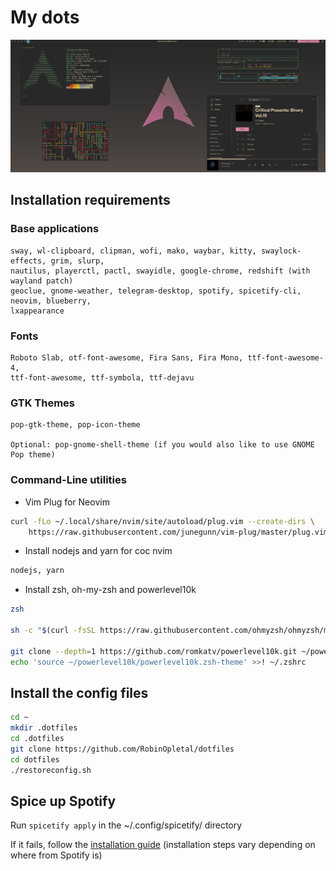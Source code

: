 # My dots

![Alt text](Pictures/cool_screenshots/1587724205.png?raw=true "The Desktop")

## Installation requirements

### Base applications

```
sway, wl-clipboard, clipman, wofi, mako, waybar, kitty, swaylock-effects, grim, slurp,
nautilus, playerctl, pactl, swayidle, google-chrome, redshift (with wayland patch)
geoclue, gnome-weather, telegram-desktop, spotify, spicetify-cli, neovim, blueberry,
lxappearance
```

### Fonts

```
Roboto Slab, otf-font-awesome, Fira Sans, Fira Mono, ttf-font-awesome-4,
ttf-font-awesome, ttf-symbola, ttf-dejavu
```

### GTK Themes

```
pop-gtk-theme, pop-icon-theme

Optional: pop-gnome-shell-theme (if you would also like to use GNOME Pop theme)
```

### Command-Line utilities

* Vim Plug for Neovim

```bash
curl -fLo ~/.local/share/nvim/site/autoload/plug.vim --create-dirs \
    https://raw.githubusercontent.com/junegunn/vim-plug/master/plug.vim
```

* Install nodejs and yarn for coc nvim

```bash
nodejs, yarn
```

* Install zsh, oh-my-zsh and powerlevel10k

```bash
zsh

sh -c "$(curl -fsSL https://raw.githubusercontent.com/ohmyzsh/ohmyzsh/master/tools/install.sh)"

git clone --depth=1 https://github.com/romkatv/powerlevel10k.git ~/powerlevel10k
echo 'source ~/powerlevel10k/powerlevel10k.zsh-theme' >>! ~/.zshrc
```

## Install the config files

```bash
cd ~
mkdir .dotfiles
cd .dotfiles
git clone https://github.com/RobinOpletal/dotfiles
cd dotfiles
./restoreconfig.sh
```

## Spice up Spotify

Run `spicetify apply` in the ~/.config/spicetify/ directory

If it fails, follow the [installation guide](https://github.com/khanhas/spicetify-cli/wiki/Installation)
(installation steps vary depending on where from Spotify is)
